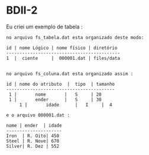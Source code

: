 BDII-2
======

Eu criei um exemplo de tabela :

	no arquivo fs_tabela.dat esta organizado deste modo:

	id | nome Lógico | nome físico | diretório
	-------------------------------------------
	1  |  ciente     |  000001.dat | files/data


	no arquivo fs_coluna.dat esta organizado assim :

	id | nome do atributo  |  tipo  | tamanho
	-----------------------------------------
	 1 |       nome       |   S     | 20
	 1 |       ender      |   S     | 30
         1 |       idade      |   I     |  4

	e o arquivo 000001.dat :

	nome | ender  | idade
	---------------------
	Iron  | R. Oito| 450
	Steel | R. Nove| 670 
	Silver| R. Dez | 552
